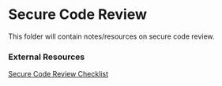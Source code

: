 # Secure Code Review

This folder will contain notes/resources on secure code review.

### External Resources

[Secure Code Review Checklist](https://github.com/mgreiler/secure-code-review-checklist/blob/main/README.md)
